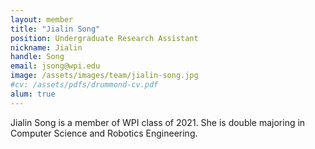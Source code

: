 ```yaml
---
layout: member
title: "Jialin Song"
position: Undergraduate Research Assistant
nickname: Jialin
handle: Song
email: jsong@wpi.edu
image: /assets/images/team/jialin-song.jpg
#cv: /assets/pdfs/drummond-cv.pdf
alum: true
---
```

 Jialin Song is a member of WPI class of 2021. She is double majoring in Computer Science and Robotics Engineering.
